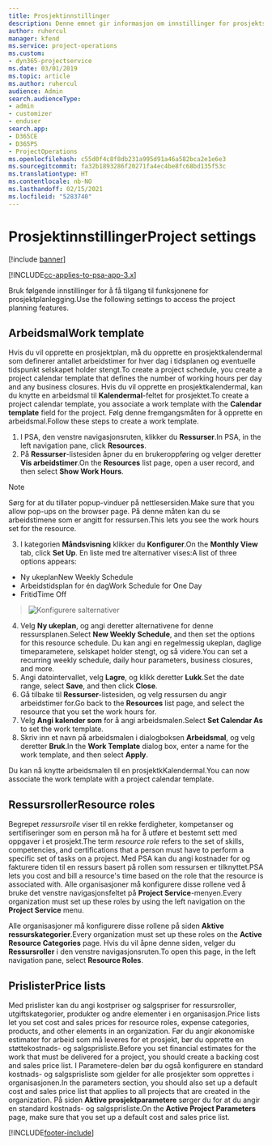 ```yaml
---
title: Prosjektinnstillinger
description: Denne emnet gir informasjon om innstillinger for prosjektstyring.
author: ruhercul
manager: kfend
ms.service: project-operations
ms.custom:
- dyn365-projectservice
ms.date: 03/01/2019
ms.topic: article
ms.author: ruhercul
audience: Admin
search.audienceType:
- admin
- customizer
- enduser
search.app:
- D365CE
- D365PS
- ProjectOperations
ms.openlocfilehash: c55d0f4c8f8db231a995d91a46a582bca2e1e6e3
ms.sourcegitcommit: fa32b1893286f20271fa4ec4be8fc68bd135f53c
ms.translationtype: HT
ms.contentlocale: nb-NO
ms.lasthandoff: 02/15/2021
ms.locfileid: "5283740"
---
```

# <a name="project-settings"></a><span data-ttu-id="9ccda-103">Prosjektinnstillinger</span><span class="sxs-lookup"><span data-stu-id="9ccda-103">Project settings</span></span>

[!include [banner](../includes/psa-now-project-operations.md)]

[!INCLUDE[cc-applies-to-psa-app-3.x](../includes/cc-applies-to-psa-app-3x.md)]

<span data-ttu-id="9ccda-104">Bruk følgende innstillinger for å få tilgang til funksjonene for prosjektplanlegging.</span><span class="sxs-lookup"><span data-stu-id="9ccda-104">Use the following settings to access the project planning features.</span></span>

## <a name="work-template"></a><span data-ttu-id="9ccda-105">Arbeidsmal</span><span class="sxs-lookup"><span data-stu-id="9ccda-105">Work template</span></span>

<span data-ttu-id="9ccda-106">Hvis du vil opprette en prosjektplan, må du opprette en prosjektkalendermal som definerer antallet arbeidstimer for hver dag i tidsplanen og eventuelle tidspunkt selskapet holder stengt.</span><span class="sxs-lookup"><span data-stu-id="9ccda-106">To create a project schedule, you create a project calendar template that defines the number of working hours per day and any business closures.</span></span> <span data-ttu-id="9ccda-107">Hvis du vil opprette en prosjektkalendermal, kan du knytte en arbeidsmal til **Kalendermal**-feltet for prosjektet.</span><span class="sxs-lookup"><span data-stu-id="9ccda-107">To create a project calendar template, you associate a work template with the **Calendar template** field for the project.</span></span> <span data-ttu-id="9ccda-108">Følg denne fremgangsmåten for å opprette en arbeidsmal.</span><span class="sxs-lookup"><span data-stu-id="9ccda-108">Follow these steps to create a work template.</span></span>

1. <span data-ttu-id="9ccda-109">I PSA, den venstre navigasjonsruten, klikker du **Ressurser**.</span><span class="sxs-lookup"><span data-stu-id="9ccda-109">In PSA, in the left navigation pane, click **Resources**.</span></span> 
2. <span data-ttu-id="9ccda-110">På **Ressurser**-listesiden åpner du en brukeroppføring og velger deretter **Vis arbeidstimer**.</span><span class="sxs-lookup"><span data-stu-id="9ccda-110">On the **Resources** list page, open a user record, and then select **Show Work Hours**.</span></span>

  > [!NOTE]
  > <span data-ttu-id="9ccda-111">Sørg for at du tillater popup-vinduer på nettlesersiden.</span><span class="sxs-lookup"><span data-stu-id="9ccda-111">Make sure that you allow pop-ups on the browser page.</span></span> <span data-ttu-id="9ccda-112">På denne måten kan du se arbeidstimene som er angitt for ressursen.</span><span class="sxs-lookup"><span data-stu-id="9ccda-112">This lets you see the work hours set for the resource.</span></span>
  
3. <span data-ttu-id="9ccda-113">I kategorien **Måndsvisning** klikker du **Konfigurer**.</span><span class="sxs-lookup"><span data-stu-id="9ccda-113">On the **Monthly View** tab, click **Set Up**.</span></span> <span data-ttu-id="9ccda-114">En liste med tre alternativer vises:</span><span class="sxs-lookup"><span data-stu-id="9ccda-114">A list of three options appears:</span></span> 

  - <span data-ttu-id="9ccda-115">Ny ukeplan</span><span class="sxs-lookup"><span data-stu-id="9ccda-115">New Weekly Schedule</span></span>
  - <span data-ttu-id="9ccda-116">Arbeidstidsplan for én dag</span><span class="sxs-lookup"><span data-stu-id="9ccda-116">Work Schedule for One Day</span></span>
  - <span data-ttu-id="9ccda-117">Fritid</span><span class="sxs-lookup"><span data-stu-id="9ccda-117">Time Off</span></span>

> ![Konfigurere salternativer](media/project-13.png)

4. <span data-ttu-id="9ccda-119">Velg **Ny ukeplan**, og angi deretter alternativene for denne ressursplanen.</span><span class="sxs-lookup"><span data-stu-id="9ccda-119">Select **New Weekly Schedule**, and then set the options for this resource schedule.</span></span> <span data-ttu-id="9ccda-120">Du kan angi en regelmessig ukeplan, daglige timeparametere, selskapet holder stengt, og så videre.</span><span class="sxs-lookup"><span data-stu-id="9ccda-120">You can set a recurring weekly schedule, daily hour parameters, business closures, and more.</span></span>
5. <span data-ttu-id="9ccda-121">Angi datointervallet, velg **Lagre**, og klikk deretter **Lukk**.</span><span class="sxs-lookup"><span data-stu-id="9ccda-121">Set the date range, select **Save**, and then click **Close**.</span></span> 
6. <span data-ttu-id="9ccda-122">Gå tilbake til **Ressurser**-listesiden, og velg ressursen du angir arbeidstimer for.</span><span class="sxs-lookup"><span data-stu-id="9ccda-122">Go back to the **Resources** list page, and select the resource that you set the work hours for.</span></span> 
7. <span data-ttu-id="9ccda-123">Velg **Angi kalender som** for å angi arbeidsmalen.</span><span class="sxs-lookup"><span data-stu-id="9ccda-123">Select **Set Calendar As** to set the work template.</span></span> 
8. <span data-ttu-id="9ccda-124">Skriv inn et navn på arbeidsmalen i dialogboksen **Arbeidsmal**, og velg deretter **Bruk**.</span><span class="sxs-lookup"><span data-stu-id="9ccda-124">In the **Work Template** dialog box, enter a name for the work template, and then select **Apply**.</span></span> 

<span data-ttu-id="9ccda-125">Du kan nå knytte arbeidsmalen til en prosjektkKalendermal.</span><span class="sxs-lookup"><span data-stu-id="9ccda-125">You can now associate the work template with a project calendar template.</span></span>

## <a name="resource-roles"></a><span data-ttu-id="9ccda-126">Ressursroller</span><span class="sxs-lookup"><span data-stu-id="9ccda-126">Resource roles</span></span>

<span data-ttu-id="9ccda-127">Begrepet *ressursrolle* viser til en rekke ferdigheter, kompetanser og sertifiseringer som en person må ha for å utføre et bestemt sett med oppgaver i et prosjekt.</span><span class="sxs-lookup"><span data-stu-id="9ccda-127">The term *resource role* refers to the set of skills, competencies, and certifications that a person must have to perform a specific set of tasks on a project.</span></span> <span data-ttu-id="9ccda-128">Med PSA kan du angi kostnader for og fakturere tiden til en ressurs basert på rollen som ressursen er tilknyttet.</span><span class="sxs-lookup"><span data-stu-id="9ccda-128">PSA lets you cost and bill a resource's time based on the role that the resource is associated with.</span></span> <span data-ttu-id="9ccda-129">Alle organisasjoner må konfigurere disse rollene ved å bruke det venstre navigasjonsfeltet på **Project Service**-menyen.</span><span class="sxs-lookup"><span data-stu-id="9ccda-129">Every organization must set up these roles by using the left navigation on the **Project Service** menu.</span></span>

<span data-ttu-id="9ccda-130">Alle organisasjoner må konfigurere disse rollene på siden **Aktive ressurskategorier**.</span><span class="sxs-lookup"><span data-stu-id="9ccda-130">Every organization must set up these roles on the **Active Resource Categories** page.</span></span> <span data-ttu-id="9ccda-131">Hvis du vil åpne denne siden, velger du **Ressursroller** i den venstre navigasjonsruten.</span><span class="sxs-lookup"><span data-stu-id="9ccda-131">To open this page, in the left navigation pane, select **Resource Roles**.</span></span>

## <a name="price-lists"></a><span data-ttu-id="9ccda-132">Prislister</span><span class="sxs-lookup"><span data-stu-id="9ccda-132">Price lists</span></span>

<span data-ttu-id="9ccda-133">Med prislister kan du angi kostpriser og salgspriser for ressursroller, utgiftskategorier, produkter og andre elementer i en organisasjon.</span><span class="sxs-lookup"><span data-stu-id="9ccda-133">Price lists let you set cost and sales prices for resource roles, expense categories, products, and other elements in an organization.</span></span> <span data-ttu-id="9ccda-134">Før du angir økonomiske estimater for arbeid som må leveres for et prosjekt, bør du opprette en støttekostnads- og salgsprisliste.</span><span class="sxs-lookup"><span data-stu-id="9ccda-134">Before you set financial estimates for the work that must be delivered for a project, you should create a backing cost and sales price list.</span></span> <span data-ttu-id="9ccda-135">I Parametere-delen bør du også konfigurere en standard kostnads- og salgsprisliste som gjelder for alle prosjekter som opprettes i organisasjonen.</span><span class="sxs-lookup"><span data-stu-id="9ccda-135">In the parameters section, you should also set up a default cost and sales price list that applies to all projects that are created in the organization.</span></span> <span data-ttu-id="9ccda-136">På siden **Aktive prosjektparametere** sørger du for at du angir en standard kostnads- og salgsprisliste.</span><span class="sxs-lookup"><span data-stu-id="9ccda-136">On the **Active Project Parameters** page, make sure that you set up a default cost and sales price list.</span></span>


[!INCLUDE[footer-include](../includes/footer-banner.md)]